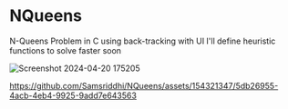 # NQueens
N-Queens Problem in C using back-tracking with UI 
I'll define heuristic functions to solve faster soon

![Screenshot 2024-04-20 175205](https://github.com/Samsriddhi/NQueens/assets/154321347/8540eb32-2617-4414-98b9-772639fb6657)


https://github.com/Samsriddhi/NQueens/assets/154321347/5db26955-4acb-4eb4-9925-9add7e643563


